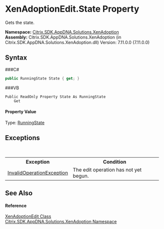 # XenAdoptionEdit.State Property 
 

Gets the state.

**Namespace:**&nbsp;<a href="N_Citrix_SDK_AppDNA_Solutions_XenAdoption">Citrix.SDK.AppDNA.Solutions.XenAdoption</a><br />**Assembly:**&nbsp;Citrix.SDK.AppDNA.Solutions.XenAdoption (in Citrix.SDK.AppDNA.Solutions.XenAdoption.dll) Version: 7.11.0.0 (7.11.0.0)

## Syntax

###C#
```csharp
public RunningState State { get; }
```

###VB
```vbnet
Public ReadOnly Property State As RunningState
	Get
```


#### Property Value
Type: <a href="T_Citrix_SDK_AppDNA_RunningState">RunningState</a>

## Exceptions
&nbsp;<table><tr><th>Exception</th><th>Condition</th></tr><tr><td><a href="http://msdn2.microsoft.com/en-us/library/2asft85a" target="_blank">InvalidOperationException</a></td><td>The edit operation has not yet begun.</td></tr></table>

## See Also


#### Reference
<a href="T_Citrix_SDK_AppDNA_Solutions_XenAdoption_XenAdoptionEdit">XenAdoptionEdit Class</a><br /><a href="N_Citrix_SDK_AppDNA_Solutions_XenAdoption">Citrix.SDK.AppDNA.Solutions.XenAdoption Namespace</a><br />